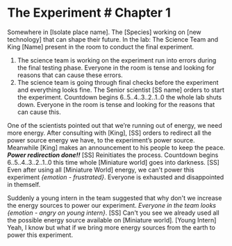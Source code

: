 # The Experiment # Chapter 1 



Somewhere in [Isolate place name]. The [Species] working on [new technology] that can shape their future. 
In the lab: The Science Team and King [Name] present in the room to conduct the final experiment.

 1. The science team is working on the experiment run into errors during the final testing phase. Everyone in the room is tense and looking for reasons that can cause these errors.
 2. The science team is going through final checks before the experiment and everything looks fine. The Senior scientist [SS name] orders to start the experiment. Countdown begins 6..5..4..3..2..1..0 the whole lab shuts down. Everyone in the room is tense and looking for the reasons that can cause this.

One of the scientists pointed out that we’re running out of energy, we need more energy. 
After consulting with [King], [SS] orders to redirect all the power source energy we have, to the experiment’s power source. 
Meanwhile [King] makes an announcement to his people to keep the peace. ***Power redirection done!!*** [SS] Reinitiates the process. Countdown begins 6..5..4..3..2..1..0 this time whole [Miniature world] goes into darkness. 
[SS] Even after using all [Miniature World] energy, we can't power this experiment *{emotion - frustrated}*. Everyone is exhausted and disappointed in themself. 

Suddenly a young intern in the team suggested that why don't we increase the energy sources to power our experiment. *Everyone in the team looks {emotion - angry on young intern}*. 
[SS] Can't you see we already used all the possible energy source available on [Miniature world]. [Young Intern] Yeah, I know but what if we bring more energy sources from the earth to power this experiment.
